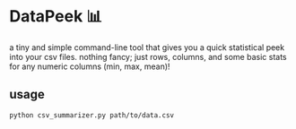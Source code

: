 # DataPeek 📊
a tiny and simple command-line tool that gives you a quick statistical peek into your csv files. nothing fancy; just rows, columns, and some basic stats for any numeric columns (min, max, mean)!

## usage
```bash
python csv_summarizer.py path/to/data.csv
```